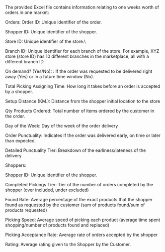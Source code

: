 The provided Excel file contains information relating to one weeks worth of orders in one market:

Orders:
Order ID: Unique identifier of the order.

Shopper ID: Unique identifier of the shopper.

Store ID: Unique identifier of the store.\

Branch ID: Unique identifier for each branch of the store. For example, XYZ store (store ID) has 10 different branches in the marketplace, all with a different branch ID.

On demand? (Yes/No): : If the order was requested to be delivered right away (Yes) or in a future time window (No).

Total Picking Assigning Time: How long it takes before an order is accepted by a shopper.

Setup Distance (KM.): Distance from the shopper initial location to the store

Qty Products Ordered: Total number of items ordered by the customer in the order.

Day of the Week: Day of the week of the order delivery

Order Punctuality: Indicates if the order was delivered early, on time or later than expected.

Detailed Punctuality Tier: Breakdown of the earliness/lateness of the delivery



Shoppers:

Shopper ID: Unique identifier of the shopper.

Completed Pickings Tier: Tier of the number of orders completed by the shopper (over included,
under excluded)

Found Rate: Average percentage of the exact products that the shopper found as requested by the
customer (sum of products found/sum of products requested)

Picking Speed: Average speed of picking each product (average time spent shopping/number of
products found and replaced)

Picking Acceptance Rate: Average rate of orders accepted by the shopper

Rating: Average rating given to the Shopper by the Customer.

